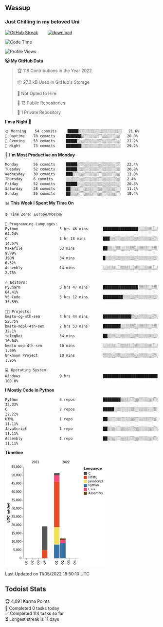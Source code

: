 ## Wassup 
### Just Chilling in my beloved Uni 

<!--
-->

[![GitHub Streak](http://github-readme-streak-stats.herokuapp.com?user=archeoss&theme=shades-of-purple&hide_border=true&date_format=j%20M%5B%20Y%5D)](https://git.io/streak-stats)&nbsp;&nbsp;&nbsp;&nbsp;&nbsp;&nbsp;&nbsp;&nbsp;[![download](https://user-images.githubusercontent.com/68448737/147796309-d8b65b1d-4dde-40d9-b03a-2b42aaa6cd43.jpeg)
](https://bmstu.ru/)

<!--START_SECTION:waka-->
![Code Time](http://img.shields.io/badge/Code%20Time-0-blue)

![Profile Views](http://img.shields.io/badge/Profile%20Views-2-blue)

**🐱 My GitHub Data** 

> 🏆 118 Contributions in the Year 2022
 > 
> 📦 27.3 kB Used in GitHub's Storage 
 > 
> 🚫 Not Opted to Hire
 > 
> 📜 13 Public Repositories 
 > 
> 🔑 1 Private Repository 
 > 
**I'm a Night 🦉** 

```text
🌞 Morning    54 commits     █████░░░░░░░░░░░░░░░░░░░░   21.6% 
🌆 Daytime    70 commits     ███████░░░░░░░░░░░░░░░░░░   28.0% 
🌃 Evening    53 commits     █████░░░░░░░░░░░░░░░░░░░░   21.2% 
🌙 Night      73 commits     ███████░░░░░░░░░░░░░░░░░░   29.2%

```
📅 **I'm Most Productive on Monday** 

```text
Monday       56 commits     █████░░░░░░░░░░░░░░░░░░░░   22.4% 
Tuesday      52 commits     █████░░░░░░░░░░░░░░░░░░░░   20.8% 
Wednesday    30 commits     ███░░░░░░░░░░░░░░░░░░░░░░   12.0% 
Thursday     6 commits      ░░░░░░░░░░░░░░░░░░░░░░░░░   2.4% 
Friday       52 commits     █████░░░░░░░░░░░░░░░░░░░░   20.8% 
Saturday     28 commits     ██░░░░░░░░░░░░░░░░░░░░░░░   11.2% 
Sunday       26 commits     ██░░░░░░░░░░░░░░░░░░░░░░░   10.4%

```


📊 **This Week I Spent My Time On** 

```text
⌚︎ Time Zone: Europe/Moscow

💬 Programming Languages: 
Python                   5 hrs 46 mins       ████████████████░░░░░░░░░   64.24% 
C                        1 hr 18 mins        ███░░░░░░░░░░░░░░░░░░░░░░   14.57% 
Makefile                 53 mins             ██░░░░░░░░░░░░░░░░░░░░░░░   9.89% 
JSON                     34 mins             █░░░░░░░░░░░░░░░░░░░░░░░░   6.32% 
Assembly                 14 mins             ░░░░░░░░░░░░░░░░░░░░░░░░░   2.75%

🔥 Editors: 
PyCharm                  5 hrs 47 mins       ████████████████░░░░░░░░░   64.41% 
VS Code                  3 hrs 12 mins       █████████░░░░░░░░░░░░░░░░   35.59%

🐱‍💻 Projects: 
bmstu-cg-4th-sem         4 hrs 44 mins       █████████████░░░░░░░░░░░░   52.75% 
bmstu-mdpl-4th-sem       2 hrs 53 mins       ████████░░░░░░░░░░░░░░░░░   32.1% 
telegBot                 54 mins             ██░░░░░░░░░░░░░░░░░░░░░░░   10.04% 
bmstu-oop-4th-sem        10 mins             ░░░░░░░░░░░░░░░░░░░░░░░░░   1.99% 
Unknown Project          10 mins             ░░░░░░░░░░░░░░░░░░░░░░░░░   1.95%

💻 Operating System: 
Windows                  9 hrs               █████████████████████████   100.0%

```

**I Mostly Code in Python** 

```text
Python                   3 repos             ████████░░░░░░░░░░░░░░░░░   33.33% 
C                        2 repos             █████░░░░░░░░░░░░░░░░░░░░   22.22% 
HTML                     1 repo              ██░░░░░░░░░░░░░░░░░░░░░░░   11.11% 
JavaScript               1 repo              ██░░░░░░░░░░░░░░░░░░░░░░░   11.11% 
Assembly                 1 repo              ██░░░░░░░░░░░░░░░░░░░░░░░   11.11%

```


**Timeline**

![Chart not found](https://raw.githubusercontent.com/archeoss/archeoss/master/charts/bar_graph.png) 


 Last Updated on 11/05/2022 18:50:10 UTC
<!--END_SECTION:waka-->

## Todoist Stats

<!-- TODO-IST:START -->
🏆  4,091 Karma Points           
🌸  Completed 0 tasks today           
✅  Completed 114 tasks so far           
⏳  Longest streak is 11 days
<!-- TODO-IST:END -->
